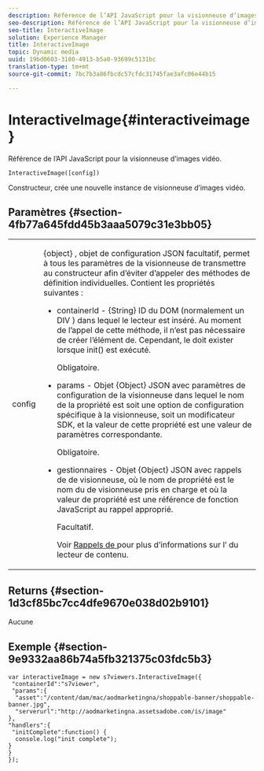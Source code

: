 ```yaml
---
description: Référence de l’API JavaScript pour la visionneuse d’images vidéo.
seo-description: Référence de l’API JavaScript pour la visionneuse d’images vidéo.
seo-title: InteractiveImage
solution: Experience Manager
title: InteractiveImage
topic: Dynamic media
uuid: 19bd0603-3180-4913-b5a0-93699c5131bc
translation-type: tm+mt
source-git-commit: 7bc7b3a86fbcdc57cfdc31745fae3afc06e44b15

---
```



# InteractiveImage{#interactiveimage}

Référence de l’API JavaScript pour la visionneuse d’images vidéo.

`InteractiveImage([config])`

Constructeur, crée une nouvelle instance de visionneuse d’images vidéo.

## Paramètres {#section-4fb77a645fdd45b3aaa5079c31e3bb05}

<table id="table_896DFF34A68A403DB93A6D597461A573"> 
 <tbody> 
  <tr> 
   <td colname="col1"> <p> <span class="codeph"> <span class="varname"> config </span></span> </p> </td> 
   <td colname="col2"> <p> <span class="codeph"> {object} </span> , objet de configuration JSON facultatif, permet à tous les paramètres de la visionneuse de transmettre au constructeur afin d’éviter d’appeler des méthodes de définition individuelles. Contient les propriétés suivantes : </p> <p> 
     <ul id="ul_789DBD5B72ED4C80B685455B0D59494D"> 
      <li id="li_28FDCB53E4AD4097A51F21B876C18FB1"> <p> <span class="codeph"> containerId </span> - <span class="codeph"> {String} </span> ID du DOM (normalement un <span class="codeph"> DIV </span>) dans lequel le lecteur est inséré. Au moment de l’appel de cette méthode, il n’est pas nécessaire de créer l’élément  de. Cependant, le  doit exister lorsque <span class="codeph"> init() </span> est exécuté. </p> <p>Obligatoire. </p> </li> 
      <li id="li_FDE00392DC1544ABBDD75F81EF814EF2"> <p> <span class="codeph"> params </span> - Objet <span class="codeph"> {Object} </span> JSON avec paramètres de configuration de la visionneuse dans lequel le nom de la propriété est soit une option de configuration spécifique à la visionneuse, soit un modificateur SDK, et la valeur de cette propriété est une valeur de paramètres correspondante. </p> <p>Obligatoire. </p> </li> 
      <li id="li_C534D5091CDA4717BCC48E3EBBF09AB8"> <p> <span class="codeph"> gestionnaires </span> - Objet <span class="codeph"> {Object} </span> JSON avec rappels de de visionneuse, où le nom de propriété est le nom du de visionneuse pris en charge et où la valeur de propriété est une référence de fonction JavaScript au rappel approprié. </p> <p>Facultatif. </p> <p>Voir <a href="../../../c-html5-aem-asset-viewers/c-html5-aem-interactive-images/c-html5-aem-interactive-image-event-callbacks.md#concept-66d5996f2b1b44cab3d5264cda5c50cd" format="dita" scope="local"> Rappels de  </a> pour plus d’informations sur l’ du lecteur de contenu. </p> </li> 
     </ul> </p> </td> 
  </tr> 
 </tbody> 
</table>

## Returns {#section-1d3cf85bc7cc4dfe9670e038d02b9101}

Aucune

## Exemple {#section-9e9332aa86b74a5fb321375c03fdc5b3}

```
var interactiveImage = new s7viewers.InteractiveImage({ 
 "containerId":"s7viewer", 
 "params":{ 
  "asset":"/content/dam/mac/aodmarketingna/shoppable-banner/shoppable-banner.jpg", 
  "serverurl":"http://aodmarketingna.assetsadobe.com/is/image" 
}, 
"handlers":{ 
 "initComplete":function() { 
  console.log("init complete"); 
} 
} 
});
```

